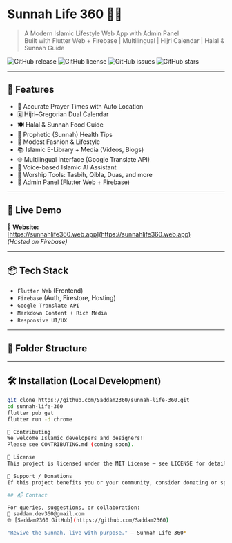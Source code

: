 # Sunnah Life 360 🌙📿

> A Modern Islamic Lifestyle Web App with Admin Panel  
> Built with Flutter Web + Firebase | Multilingual | Hijri Calendar | Halal & Sunnah Guide

![GitHub release](https://img.shields.io/github/v/release/Saddam2360/sunnah-life-360)
![GitHub license](https://img.shields.io/github/license/Saddam2360/sunnah-life-360)
![GitHub issues](https://img.shields.io/github/issues/Saddam2360/sunnah-life-360)
![GitHub stars](https://img.shields.io/github/stars/Saddam2360/sunnah-life-360?style=social)

---

## 🌟 Features

- 📅 Accurate Prayer Times with Auto Location
- 🗓️ Hijri–Gregorian Dual Calendar
- 🍽️ Halal & Sunnah Food Guide
- 🌿 Prophetic (Sunnah) Health Tips
- 🧕 Modest Fashion & Lifestyle
- 📚 Islamic E-Library + Media (Videos, Blogs)
- 🌐 Multilingual Interface (Google Translate API)
- 🧠 Voice-based Islamic AI Assistant
- 🕋 Worship Tools: Tasbih, Qibla, Duas, and more
- 🔐 Admin Panel (Flutter Web + Firebase)

---

## 🚀 Live Demo

**🔗 Website:**  
[https://sunnahlife360.web.app](https://sunnahlife360.web.app)  
*(Hosted on Firebase)*

---

## 📦 Tech Stack

- `Flutter Web` (Frontend)
- `Firebase` (Auth, Firestore, Hosting)
- `Google Translate API`
- `Markdown Content + Rich Media`
- `Responsive UI/UX`

---

## 📁 Folder Structure


---

## 🛠️ Installation (Local Development)

```bash
git clone https://github.com/Saddam2360/sunnah-life-360.git
cd sunnah-life-360
flutter pub get
flutter run -d chrome

🤝 Contributing
We welcome Islamic developers and designers!
Please see CONTRIBUTING.md (coming soon).

📄 License
This project is licensed under the MIT License – see LICENSE for details.

💖 Support / Donations
If this project benefits you or your community, consider donating or spreading the word 🌍

## 📬 Contact

For queries, suggestions, or collaboration:  
📧 saddam.dev360@gmail.com  
🌐 [Saddam2360 GitHub](https://github.com/Saddam2360)

"Revive the Sunnah, live with purpose." – Sunnah Life 360*
